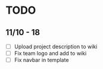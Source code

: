 # TODO


11/10 - 18
----------

- [ ] Upload project description to wiki
- [ ] Fix team logo and add to wiki
- [ ] Fix navbar in template
